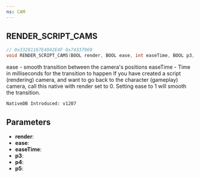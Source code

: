 ```yaml
---
ns: CAM
---
```

## RENDER_SCRIPT_CAMS

```c
// 0x33281167E4942E4F 0x74337969
void RENDER_SCRIPT_CAMS(BOOL render, BOOL ease, int easeTime, BOOL p3, BOOL p4, Any p5);
```

ease - smooth transition between the camera's positions
easeTime - Time in milliseconds for the transition to happen
If you have created a script (rendering) camera, and want to go back to the
character (gameplay) camera, call this native with render set to 0.
Setting ease to 1 will smooth the transition.

```
NativeDB Introduced: v1207
```

## Parameters
* **render**:
* **ease**:
* **easeTime**:
* **p3**:
* **p4**:
* **p5**:
